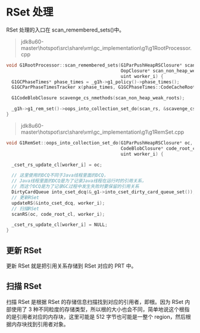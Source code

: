 # RSet 处理

RSet 处理的入口在 scan_remembered_sets()中。

> jdk8u60-master\hotspot\src\share\vm\gc_implementation\g1\g1RootProcessor.cpp

```cpp
void G1RootProcessor::scan_remembered_sets(G1ParPushHeapRSClosure* scan_rs,
                                           OopClosure* scan_non_heap_weak_roots,
                                           uint worker_i) {
  G1GCPhaseTimes* phase_times = _g1h->g1_policy()->phase_times();
  G1GCParPhaseTimesTracker x(phase_times, G1GCPhaseTimes::CodeCacheRoots, worker_i);

  G1CodeBlobClosure scavenge_cs_nmethods(scan_non_heap_weak_roots);

  _g1h->g1_rem_set()->oops_into_collection_set_do(scan_rs, &scavenge_cs_nmethods, worker_i);
}
```

> jdk8u60-master\hotspot\src\share\vm\gc_implementation\g1\g1RemSet.cpp

```cpp
void G1RemSet::oops_into_collection_set_do(G1ParPushHeapRSClosure* oc,
                                           CodeBlobClosure* code_root_cl,
                                           uint worker_i) {

  _cset_rs_update_cl[worker_i] = oc;

  // 这里使用的DCQ不同于Java线程里面的DCQ，
  // Java线程里面的DCQ是为了记录Java线程在运行时的引用关系，
  // 而这个DCQ是为了记录GC过程中发生失败时要保留的引用关系
  DirtyCardQueue into_cset_dcq(&_g1->into_cset_dirty_card_queue_set());
  // 更新RSet
  updateRS(&into_cset_dcq, worker_i);
  // 扫描RSet
  scanRS(oc, code_root_cl, worker_i);

  _cset_rs_update_cl[worker_i] = NULL;
}
```

## 更新 RSet

更新 RSet 就是把引用关系存储到 RSet 对应的 PRT 中。



## 扫描 RSet

扫描 RSet 是根据 RSet 的存储信息扫描找到对应的引用者，即根。因为 RSet 内部使用了 3 种不同粒度的存储类型，所以根的大小也会不同，简单地说这个根指的是引用者对应的内存块，这里可能是 512 字节也可能是一整个 region，然后根据内存块找到引用者对象。
